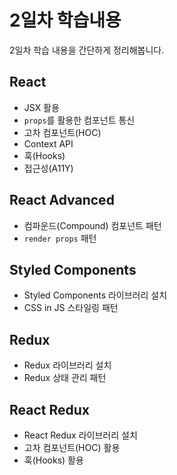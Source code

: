 # 2일차 학습내용

2일차 학습 내용을 간단하게 정리해봅니다.

## React

- JSX 활용
- `props`를 활용한 컴포넌트 통신
- 고차 컴포넌트(HOC)
- Context API
- 훅(Hooks)
- 접근성(A11Y)

## React Advanced

- 컴파운드(Compound) 컴포넌트 패턴
- `render props` 패턴
## Styled Components

- Styled Components 라이브러리 설치
- CSS in JS 스타일링 패턴

## Redux

- Redux 라이브러리 설치
- Redux 상태 관리 패턴

## React Redux

- React Redux 라이브러리 설치
- 고차 컴포넌트(HOC) 활용
- 훅(Hooks) 활용